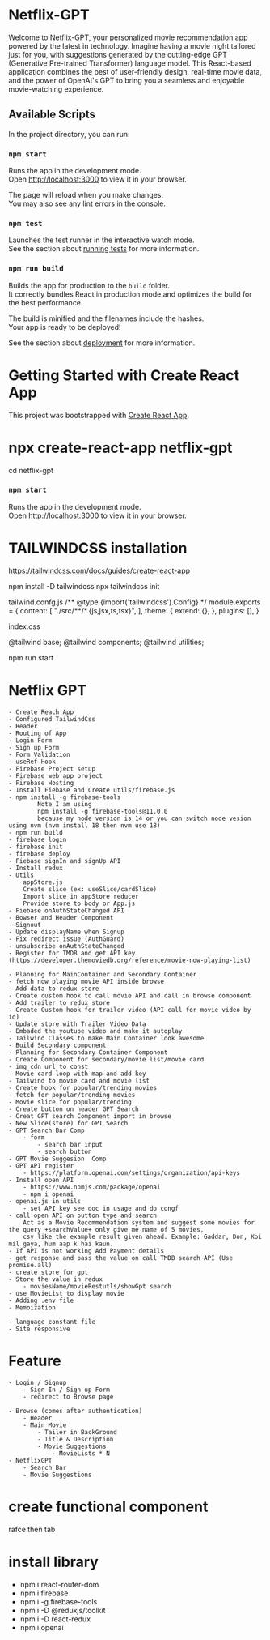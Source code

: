 # **Netflix-GPT**

Welcome to Netflix-GPT, your personalized movie recommendation app powered by the latest in technology. Imagine having a movie night tailored just for you, with suggestions generated by the cutting-edge GPT (Generative Pre-trained Transformer) language model. This React-based application combines the best of user-friendly design, real-time movie data, and the power of OpenAI's GPT to bring you a seamless and enjoyable movie-watching experience.

## Available Scripts

In the project directory, you can run:

### `npm start`

Runs the app in the development mode.\
Open [http://localhost:3000](http://localhost:3000) to view it in your browser.

The page will reload when you make changes.\
You may also see any lint errors in the console.

### `npm test`

Launches the test runner in the interactive watch mode.\
See the section about [running tests](https://facebook.github.io/create-react-app/docs/running-tests) for more information.

### `npm run build`

Builds the app for production to the `build` folder.\
It correctly bundles React in production mode and optimizes the build for the best performance.

The build is minified and the filenames include the hashes.\
Your app is ready to be deployed!

See the section about [deployment](https://facebook.github.io/create-react-app/docs/deployment) for more information.

# Getting Started with Create React App

This project was bootstrapped with [Create React App](https://github.com/facebook/create-react-app).

# npx create-react-app netflix-gpt

cd netflix-gpt

### `npm start`

Runs the app in the development mode.\
Open [http://localhost:3000](http://localhost:3000) to view it in your browser.

# TAILWINDCSS installation

https://tailwindcss.com/docs/guides/create-react-app

npm install -D tailwindcss
npx tailwindcss init

tailwind.confg.js
/** @type {import('tailwindcss').Config} \*/
module.exports = {
content: [
"./src/**/\*.{js,jsx,ts,tsx}",
],
theme: {
extend: {},
},
plugins: [],
}

index.css

@tailwind base;
@tailwind components;
@tailwind utilities;

npm run start

# Netflix GPT

    - Create Reach App
    - Configured TailwindCss
    - Header
    - Routing of App
    - Login Form
    - Sign up Form
    - Form Validation
    - useRef Hook
    - Firebase Project setup
    - Firebase web app project
    - Firebase Hosting
    - Install Fiebase and Create utils/firebase.js
    - npm install -g firebase-tools
            Note I am using
            npm install -g firebase-tools@11.0.0
            because my node version is 14 or you can switch node vesion using nvm (nvm install 18 then nvm use 18)
    - npm run build
    - firebase login
    - firebase init
    - firebase deploy
    - Fiebase signIn and signUp API
    - Install redux
    - Utils
        appStore.js
        Create slice (ex: useSlice/cardSlice)
        Import slice in appStore reducer
        Provide store to body or App.js
    - Fiebase onAuthStateChanged API
    - Bowser and Header Component
    - Signout
    - Update displayName when Signup
    - Fix redirect issue (AuthGuard)
    - unsubscribe onAuthStateChanged
    - Register for TMDB and get API key (https://developer.themoviedb.org/reference/movie-now-playing-list)

    - Planning for MainContainer and Secondary Container
    - fetch now playing movie API inside browse
    - Add data to redux store
    - Create custom hook to call movie API and call in browse component
    - Add trailer to redux store
    - Create Custom hook for trailer video (API call for movie video by id)
    - Update store with Trailer Video Data
    - Embaded the youtube video and make it autoplay
    - Tailwind Classes to make Main Container look awesome
    - Build Secondary component
    - Planning for Secondary Container Component
    - Create Component for secondary/movie list/movie card
    - img cdn url to const
    - Movie card loop with map and add key
    - Tailwind to movie card and movie list
    - Create hook for popular/trending movies
    - fetch for popular/trending movies
    - Movie slice for popular/trending
    - Create button on header GPT Search
    - Creat GPT search Component import in browse
    - New Slice(store) for GPT Search
    - GPT Search Bar Comp
        - form
            - search bar input
            - search button
    - GPT Movie Suggesion  Comp
    - GPT API register
        - https://platform.openai.com/settings/organization/api-keys
    - Install open API
        - https://www.npmjs.com/package/openai
        - npm i openai
    - openai.js in utils
        - set API key see doc in usage and do congf
    - call open API on button type and search
        Act as a Movie Recommendation system and suggest some movies for the query +searchValue+ only give me name of 5 movies,
        csv like the example result given ahead. Example: Gaddar, Don, Koi mil gaya, hum aap k hai kaun.
    - If API is not working Add Payment details
    - get response and pass the value on call TMDB search API (Use promise.all)
    - create store for gpt
    - Store the value in redux
        - moviesName/movieRestutls/showGpt search
    - use MovieList to display movie
    - Adding .env file
    - Memoization

    - language constant file
    - Site responsive

# Feature

    - Login / Signup
        - Sign In / Sign up Form
        - redirect to Browse page

    - Browse (comes after authentication)
        - Header
        - Main Movie
            - Tailer in BackGround
            - Title & Description
            - Movie Suggestions
                - MovieLists * N
    - NetflixGPT
        - Search Bar
        - Movie Suggestions

# create functional component

rafce then tab

# install library

- npm i react-router-dom
- npm i firebase
- npm i -g firebase-tools
- npm i -D @reduxjs/toolkit
- npm i -D react-redux
- npm i openai
